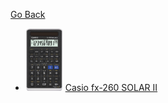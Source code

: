 [Go Back](../)


- <img src="../calculators/Casio_fx-260_SOLAR_II/render.jpg" height="100"> [Casio fx-260 SOLAR II](../calculators/Casio_fx-260_SOLAR_II/page.md)
